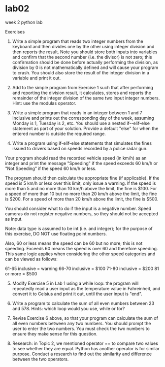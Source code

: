 # lab02
week 2 python lab

Exercises

1. Write a simple program that reads two integer numbers from the keyboard and then divides one by the other using integer division and then reports the result. Note you should store both inputs into variables and confirm that the second number (i.e. the divisor) is not zero; this confirmation should be done before actually performing the division, as division by 0 is not mathematically defined and will cause your program to crash. You should also store the result of the integer division in a variable and print it out.

2. Add to the simple program from Exercise 1 such that after performing and reporting the division result, it calculates, stores and reports the remainder of the integer division of the same two input integer numbers. Hint: use the modulas operator.

3. Write a simple program that reads in an integer between 1 and 7 inclusive and prints out the corresponding day of the week, assuming Monday is 1, Tuesday is 2, etc. You should use a nested if--elif-else statement as part of your solution. Provide a default "else" for when the entered number is outside the required range.

4. Write a program using if-elif-else statements that simulates the fines issued to drivers based on speeds recorded by a police radar gun.

Your program should read the recorded vehicle speed (in km/h) as an integer and print the message "Speeding" if the speed exceeds 60 km/h or "Not Speeding" if the speed 60 km/h or less.

The program should then calculate the appropriate fine (if applicable). If the speed is 5 km/h or less over this limit, only issue a warning. If the speed is more than 5 and no more than 10 km/h above the limit, the fine is $100. For a speed of more than 10 but no more than 20 km/h above the limit, the fine is $200. For a speed of more than 20 km/h above the limit, the fine is $500.

You should consider what to do if the input is a negative number. Speed cameras do not register negative numbers, so they should not be accepted as input.

Note: data type is assumed to be int (i.e. and integer); for the purpose of this exercise, DO NOT use floating point numbers.

Also, 60 or less means the speed can be 60 but no more; this is not speeding. Exceeds 60 means the speed is over 60 and therefore speeding. This same logic applies when considering the other speed categories and can be viewed as follows:

61-65 inclusive = warning
66-70 inclusive = $100
71-80 inclusive = $200
81 or more = $500

5. Modify Exercise 5 in Lab 1 using a while loop: the program will repeatedly read a user input as the temperature value in Fahreinheit, and convert it to Celsius and print it out, until the user input is "end".

6. Write a program to calculate the sum of all even numbers between 23 and 578. Hints: which loop would you use, while or for?

7. Revise Exercise 6 above, so that your program can calculate the sum of all even numbers between any two numbers. You should prompt the user to enter the two numbers. You must check the two numbers to ensure they make sense for this question.

8. Research: in Topic 2, we mentioned operator == to compare two values to see whether they are equal. Python has another operator is for similar purpose. Conduct a research to find out the similarity and difference between the two operators.
